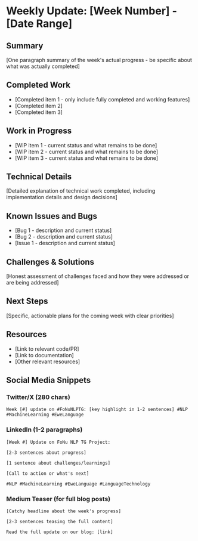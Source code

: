 # Weekly Update: [Week Number] - [Date Range]

## Summary
[One paragraph summary of the week's actual progress - be specific about what was actually completed]

## Completed Work
- [Completed item 1 - only include fully completed and working features]
- [Completed item 2]
- [Completed item 3]

## Work in Progress
- [WIP item 1 - current status and what remains to be done]
- [WIP item 2 - current status and what remains to be done]
- [WIP item 3 - current status and what remains to be done]

## Technical Details
[Detailed explanation of technical work completed, including implementation details and design decisions]

## Known Issues and Bugs
- [Bug 1 - description and current status]
- [Bug 2 - description and current status]
- [Issue 1 - description and current status]

## Challenges & Solutions
[Honest assessment of challenges faced and how they were addressed or are being addressed]

## Next Steps
[Specific, actionable plans for the coming week with clear priorities]

## Resources
- [Link to relevant code/PR]
- [Link to documentation]
- [Other relevant resources]

## Social Media Snippets

### Twitter/X (280 chars)
```
Week [#] update on #FoNuNLPTG: [key highlight in 1-2 sentences] #NLP #MachineLearning #EweLanguage
```

### LinkedIn (1-2 paragraphs)
```
[Week #] Update on FoNu NLP TG Project:

[2-3 sentences about progress]

[1 sentence about challenges/learnings]

[Call to action or what's next]

#NLP #MachineLearning #EweLanguage #LanguageTechnology
```

### Medium Teaser (for full blog posts)
```
[Catchy headline about the week's progress]

[2-3 sentences teasing the full content]

Read the full update on our blog: [link]
```
